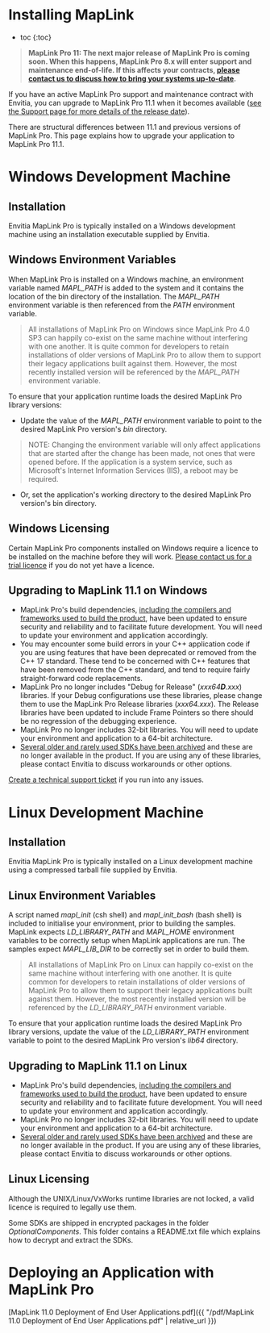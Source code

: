 # Installing MapLink

* toc
{:toc}

> **MapLink Pro 11: The next major release of MapLink Pro is coming soon. When this happens, MapLink Pro 8.x will enter support and maintenance end-of-life. If this affects your contracts, [please contact us to discuss how to bring your systems up-to-date](https://forms.office.com/e/6ydUswfjEe).**

If you have an active MapLink Pro support and maintenance contract with Envitia, you can upgrade to MapLink Pro 11.1 when it becomes available ([see the Support page for more details of the release date](index.md)).

There are structural differences between 11.1 and previous versions of MapLink Pro. This page explains how to upgrade your application to MapLink Pro 11.1.

# Windows Development Machine
## Installation
Envitia MapLink Pro is typically installed on a Windows development machine using an installation executable supplied by Envitia.

## Windows Environment Variables
When MapLink Pro is installed on a Windows machine, an environment variable named *MAPL_PATH* is added to the system and it contains
the location of the bin directory of the installation. The *MAPL_PATH* environment variable is
then referenced from the *PATH* environment variable.

> All installations of MapLink Pro on Windows since MapLink Pro 4.0 SP3 can happily co-exist on the same
machine without interfering with one another. It is quite common for developers to retain
installations of older versions of MapLink Pro to allow them to support their legacy applications
built against them. However, the most recently installed version will be referenced by the *MAPL_PATH* environment variable.

To ensure that your application runtime loads the desired MapLink Pro library versions:
- Update the value of the *MAPL_PATH* environment variable to point to the desired MapLink Pro version's *bin* directory.
> NOTE: Changing the environment variable will only affect applications that are started
after the change has been made, not ones that were opened before. If the application is
a system service, such as Microsoft's Internet Information Services (IIS), a reboot may
be required.
- Or, set the application's working directory to the desired MapLink Pro version's bin directory.

## Windows Licensing
Certain MapLink Pro components installed on Windows require a licence to be installed on the machine before they will work.
[Please contact us for a trial licence](https://forms.office.com/e/Lr7jN9TCC0) if you do not yet have a licence.

## Upgrading to MapLink 11.1 on Windows

- MapLink Pro's build dependencies, [including the compilers and frameworks used to build the product](./platform-support.md#maplink-111-compilers), have been updated to ensure security and reliability and to facilitate future development. You will need to update your environment and application accordingly.
- You may encounter some build errors in your C++ application code if you are using features that have been deprecated or removed from the C++ 17 standard. These tend to be concerned with C++ features that have been removed from the C++ standard, and tend to require fairly straight-forward code replacements.
- MapLink Pro no longer includes "Debug for Release" (*xxx64**D**.xxx*) libraries. If your Debug configurations use these libraries, please change them to use the MapLink Pro Release libraries (*xxx64.xxx*). The Release libraries have been updated to include Frame Pointers so there should be no regression of the debugging experience.
- MapLink Pro no longer includes 32-bit libraries. You will need to update your environment and application to a 64-bit architecture.
- [Several older and rarely used SDKs have been archived](./sdk-support.md) and these are no longer available in the product. If you are using any of these libraries, please contact Envitia to discuss workarounds or other options.

[Create a technical support ticket](https://support.envitia.com) if you run into any issues.


# Linux Development Machine

## Installation
Envitia MapLink Pro is typically installed on a Linux development machine using a compressed tarball file supplied by Envitia.

## Linux Environment Variables
A script named *mapl_init* (csh shell) and *mapl_init_bash* (bash shell) is included to initialise
your environment, prior to building the samples. MapLink expects *LD_LIBRARY_PATH* and
*MAPL_HOME* environment variables to be correctly setup when MapLink applications are run. The
samples expect *MAPL_LIB_DIR* to be correctly set in order to build them.

> All installations of MapLink Pro on Linux can happily co-exist on the same
machine without interfering with one another. It is quite common for developers to retain
installations of older versions of MapLink Pro to allow them to support their legacy applications
built against them. However, the most recently installed version will be referenced by the *LD_LIBRARY_PATH* environment variable.

To ensure that your application runtime loads the desired MapLink Pro library versions, update the value of the *LD_LIBRARY_PATH* environment variable to point to the desired MapLink Pro version's *lib64* directory.

## Upgrading to MapLink 11.1 on Linux

- MapLink Pro's build dependencies, [including the compilers and frameworks used to build the product](./platform-support.md#maplink-111-compilers), have been updated to ensure security and reliability and to facilitate future development. You will need to update your environment and application accordingly.
- MapLink Pro no longer includes 32-bit libraries. You will need to update your environment and application to a 64-bit architecture.
- [Several older and rarely used SDKs have been archived](./sdk-support.md) and these are no longer available in the product. If you are using any of these libraries, please contact Envitia to discuss workarounds or other options.

## Linux Licensing
Although the UNIX/Linux/VxWorks runtime libraries are not locked, a valid licence is required to legally use them.

Some SDKs are shipped in encrypted packages in the folder *OptionalComponents*. This folder contains a README.txt file which explains how to decrypt and extract the SDKs.

# Deploying an Application with MapLink Pro
[MapLink 11.0 Deployment of End User Applications.pdf]({{ "/pdf/MapLink 11.0 Deployment of End User Applications.pdf" | relative_url }})